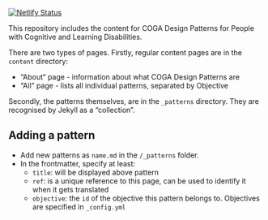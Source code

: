 [![Netlify Status](https://api.netlify.com/api/v1/badges/ef0441b4-e316-47ea-9961-e769a5c4407e/deploy-status)](https://app.netlify.com/sites/wai-coga-design-guide/deploys)

This repository includes the content for COGA Design Patterns for People with Cognitive and Learning Disabilities.

There are two types of pages. Firstly, regular content pages are in the `content` directory:

* “About“ page - information about what COGA Design Patterns are
* “All” page - lists all individual patterns, separated by Objective

Secondly, the patterns themselves, are in the `_patterns` directory. They are recognised by Jekyll as a “collection”.

## Adding a pattern

* Add new patterns as `name.md` in the `/_patterns` folder.
* In the frontmatter, specify at least: 
  * `title`: will be displayed above pattern
  * `ref`: is a unique reference to this page, can be used to identify it when it gets translated
  * `objective`: the `id` of the objective this pattern belongs to. Objectives are specified in `_config.yml`
